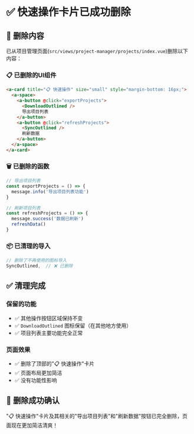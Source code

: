 # ✅ 快速操作卡片已成功删除

## 🎯 **删除内容**

已从项目管理页面(`src/views/project-manager/projects/index.vue`)删除以下内容：

### **📋 已删除的UI组件**
```html
<a-card title="📋 快速操作" size="small" style="margin-bottom: 16px;">
  <a-space>
    <a-button @click="exportProjects">
      <DownloadOutlined />
      导出项目列表
    </a-button>
    <a-button @click="refreshProjects">
      <SyncOutlined />
      刷新数据
    </a-button>
  </a-space>
</a-card>
```

### **🗑️ 已删除的函数**
```javascript
// 导出项目列表
const exportProjects = () => {
  message.info('导出项目列表功能')
}

// 刷新项目列表
const refreshProjects = () => {
  message.success('数据已刷新')
  refreshData()
}
```

### **📦 已清理的导入**
```javascript
// 删除了不再使用的图标导入
SyncOutlined,  // ❌ 已删除
```

## ✅ **清理完成**

### **保留的功能**
- ✅ 其他操作按钮区域保持不变
- ✅ `DownloadOutlined` 图标保留（在其他地方使用）
- ✅ 项目列表主要功能完全正常

### **页面效果**
- ✅ 删除了顶部的"📋 快速操作"卡片
- ✅ 页面布局更加简洁
- ✅ 没有功能性影响

## 🎉 **删除成功确认**

"📋 快速操作"卡片及其相关的"导出项目列表"和"刷新数据"按钮已完全删除，页面现在更加简洁清爽！